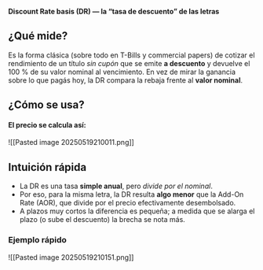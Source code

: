 **Discount Rate basis (DR) — la “tasa de descuento” de las letras**

## ¿Qué mide?
Es la forma clásica (sobre todo en T-Bills y commercial papers) de cotizar el rendimiento de un título _sin cupón_ que se emite **a descuento** y devuelve el 100 % de su valor nominal al vencimiento. En vez de mirar la ganancia sobre lo que pagás hoy, la DR compara la rebaja frente al **valor nominal**.

## ¿Cómo se usa?
#### El precio se calcula así:
![[Pasted image 20250519210011.png]]

## **Intuición rápida**
- La DR es una tasa **simple anual**, pero _divide por el nominal_.
- Por eso, para la misma letra, la DR resulta **algo menor** que la Add-On Rate (AOR), que divide por el precio efectivamente desembolsado.
- A plazos muy cortos la diferencia es pequeña; a medida que se alarga el plazo (o sube el descuento) la brecha se nota más.

### Ejemplo rápido
![[Pasted image 20250519210151.png]]
